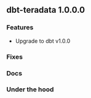 ## dbt-teradata 1.0.0.0

### Features
* Upgrade to dbt v1.0.0

### Fixes

### Docs

### Under the hood
